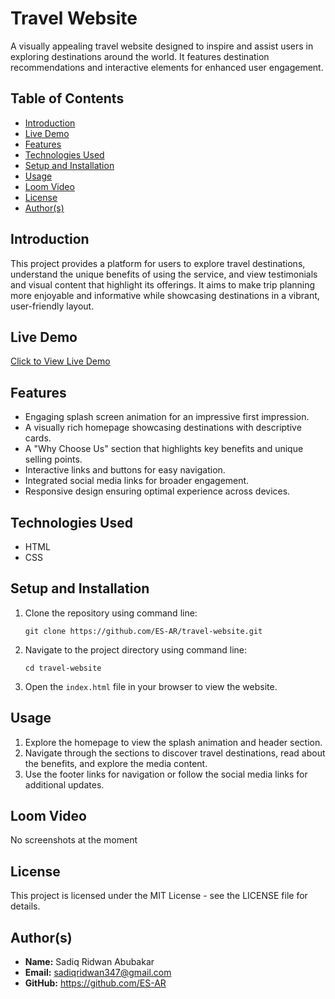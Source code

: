 <h1>Travel Website</h1>
        <p>A visually appealing travel website designed to inspire and assist users in exploring destinations around the world. It features destination recommendations and interactive elements for enhanced user engagement.</p>
        <h2>Table of Contents</h2>
        <ul>
            <li><a href="#introduction">Introduction</a></li>
            <li><a href="#live-demo">Live Demo</a></li>
            <li><a href="#features">Features</a></li>
            <li><a href="#technologies-used">Technologies Used</a></li>
            <li><a href="#setup-and-installation">Setup and Installation</a></li>
            <li><a href="#usage">Usage</a></li>
            <li><a href="#video">Loom Video</a></li>
            <li><a href="#license">License</a></li>
            <li><a href="#authors">Author(s)</a></li>
	</ul>
        
<section id="introduction">
            <h2>Introduction</h2>
            <p>This project provides a platform for users to explore travel destinations, understand the unique benefits of using the service, and view testimonials and visual content that highlight its offerings. It aims to make trip planning more enjoyable and informative while showcasing destinations in a vibrant, user-friendly layout.</p>
        </section>

<section id="live-demo">
            <h2>Live Demo</h2>
            <p><a href="https://travel-website-yp2o.onrender.com">Click to View Live Demo</a></p>
        </section>

<section id="features">
            <h2>Features</h2>
            <ul>
                <li>Engaging splash screen animation for an impressive first impression.</li>
                <li>A visually rich homepage showcasing destinations with descriptive cards.</li>
                <li>A "Why Choose Us" section that highlights key benefits and unique selling points.</li>
                <li>Interactive links and buttons for easy navigation.</li>
                <li>Integrated social media links for broader engagement.</li>
                <li>Responsive design ensuring optimal experience across devices.</li>
            </ul>
        </section>

<section id="technologies-used">
            <h2>Technologies Used</h2>
            <ul>
                <li>HTML</li>
                <li>CSS</li>
            </ul>
        </section>

<section id="setup-and-installation">
            <h2>Setup and Installation</h2>
            <ol>
                <li>Clone the repository using command line:
                    <pre><code>git clone https://github.com/ES-AR/travel-website.git</code></pre>
                </li>
                <li>Navigate to the project directory using command line:
                    <pre><code>cd travel-website</code></pre>
                </li>
                <li>Open the <code>index.html</code> file in your browser to view the website.</li>
            </ol>
        </section>

<section id="usage">
            <h2>Usage</h2>
            <ol>
                <li>Explore the homepage to view the splash animation and header section.</li>
                <li>Navigate through the sections to discover travel destinations, read about the benefits, and explore the media content.</li>
                <li>Use the footer links for navigation or follow the social media links for additional updates.</li>
            </ol>
        </section>

<section id="video">
            <h2>Loom Video</h2>
            <p>No screenshots at the moment</p>
        </section>

<section id="license">
            <h2>License</h2>
            <p>This project is licensed under the MIT License - see the LICENSE file for details.</p>
        </section>

<section id="authors">
            <h2>Author(s)</h2>
            <ul>
                <li><strong>Name:</strong> Sadiq Ridwan Abubakar</li>
                <li><strong>Email:</strong> <a href="mailto:sadiqridwan347@gmail.com">sadiqridwan347@gmail.com</a></li>
                <li><strong>GitHub:</strong> <a href="https://github.com/ES-AR" target="_blank">https://github.com/ES-AR</a></li>
            </ul>
        </section>